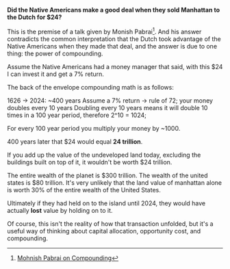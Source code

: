 

**Did the Native Americans make a good deal when they sold Manhattan to the Dutch for $24?**

This is the premise of a talk given by Monish Pabrai[^1]. And his answer contradicts the common interpretation that the Dutch took advantage of the Native Americans when they made that deal, and the answer is due to one thing: the power of compounding. 

Assume the Native Americans had a money manager that said, with this $24 I can invest it and get a 7% return. 

The back of the envelope compounding math is as follows: 

1626 -> 2024: ~400 years 
Assume a 7% return -> rule of 72; your money doubles every 10 years
Doubling every 10 years means it will double 10 times in a 100 year period, therefore 2^10 = 1024; 

For every 100 year period you multiply your money by ~1000. 

400 years later that $24 would equal **24 trillion**. 

If you add up the value of the undeveloped land today, excluding the buildings built on top of it, it wouldn't be worth $24 trillion. 

The entire wealth of the planet is $300 trillion. The wealth of the united states is $80 trillion. It's very unlikely that the land value of manhattan alone is worth 30% of the entire wealth of the United States. 


Ultimately if they had held on to the island until 2024, they would have actually **lost** value by holding on to it. 

Of course, this isn't the reality of how that transaction unfolded, but it's a useful way of thinking about capital allocation, opportunity cost, and compounding. 


[^1]: [Mohnish Pabrai on Compounding](https://www.youtube.com/watch?v=CFq4NRRdggI)